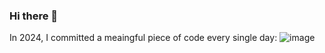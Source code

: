 ### Hi there 👋

In 2024, I committed a meaingful piece of code every single day:
![image](https://github.com/user-attachments/assets/be755694-4b30-42ad-80a2-2e0c3cf28eff)
